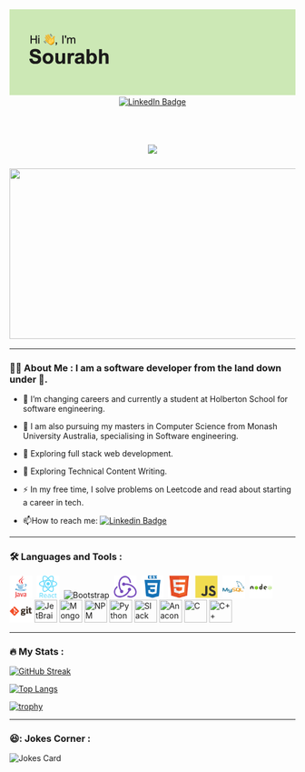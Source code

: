 <div id="header" align="center">
  <img src="header.png" />
  <div id="badges">
  <a href="https://www.linkedin.com/in/sourabhbeniwal1/">
    <img src="https://img.shields.io/badge/LinkedIn-blue?style=for-the-badge&logo=linkedin&logoColor=white" alt="LinkedIn Badge"/>
  </a>
</div>
<img src="https://komarev.com/ghpvc/?username=bsour&style=flat-square&color=blue" alt=""/>

<h1>
  <img src="https://media.giphy.com/media/hvRJCLFzcasrR4ia7z/giphy.gif" width="30px"/>
</h1>
</div>

<div align="center">
  <img src="https://media.giphy.com/media/ohONS2y8GTDoI/giphy.gif" width="600" height="300"/>
</div>

---

### :man_technologist: About Me : I am a software developer from the land down under :kangaroo:.
- :telescope: I’m changing careers and currently a student at Holberton School for software engineering.

- :telescope: I am also pursuing my masters in Computer Science from Monash University Australia, specialising in Software engineering.

- :seedling: Exploring full stack web development.

- :seedling: Exploring Technical Content Writing.

- :zap: In my free time, I solve problems on Leetcode and read about starting a career in tech.

- :mailbox:How to reach me: [![Linkedin Badge](https://img.shields.io/badge/-sourabh-blue?style=flat&logo=Linkedin&logoColor=white)](https://www.linkedin.com/in/sourabhbeniwal1/)

---

### :hammer_and_wrench: Languages and Tools :
<div>
  <img src="https://github.com/devicons/devicon/blob/master/icons/java/java-original-wordmark.svg" title="Java" alt="Java" width="40" height="40"/>&nbsp;
  <img src="https://github.com/devicons/devicon/blob/master/icons/react/react-original-wordmark.svg" title="React" alt="React" width="40" height="40"/>&nbsp;
  <img src="https://cdn.jsdelivr.net/gh/devicons/devicon/icons/bootstrap/bootstrap-original-wordmark.svg" title="Bootstrap" alt="Bootstrap" width="40" height="40"/>&nbsp;
  <img src="https://github.com/devicons/devicon/blob/master/icons/redux/redux-original.svg" title="Redux" alt="Redux " width="40" height="40"/>&nbsp;
  <img src="https://github.com/devicons/devicon/blob/master/icons/css3/css3-plain-wordmark.svg"  title="CSS3" alt="CSS" width="40" height="40"/>&nbsp;
  <img src="https://github.com/devicons/devicon/blob/master/icons/html5/html5-original.svg" title="HTML5" alt="HTML" width="40" height="40"/>&nbsp;
  <img src="https://github.com/devicons/devicon/blob/master/icons/javascript/javascript-original.svg" title="JavaScript" alt="JavaScript" width="40" height="40"/>&nbsp;
  <img src="https://github.com/devicons/devicon/blob/master/icons/mysql/mysql-original-wordmark.svg" title="MySQL"  alt="MySQL" width="40" height="40"/>&nbsp;
  <img src="https://github.com/devicons/devicon/blob/master/icons/nodejs/nodejs-original-wordmark.svg" title="NodeJS" alt="NodeJS" width="40" height="40"/>&nbsp;
  <img src="https://github.com/devicons/devicon/blob/master/icons/git/git-original-wordmark.svg" title="Git" **alt="Git" width="40" height="40"/>
  <img src="https://cdn.jsdelivr.net/gh/devicons/devicon/icons/jetbrains/jetbrains-original.svg" title="JetBrains" **alt="JetBrains" width="40" height="40"/>
  <img src="https://cdn.jsdelivr.net/gh/devicons/devicon/icons/mongodb/mongodb-original-wordmark.svg" title="MongoDB" **alt="MongoDB" width="40" height="40"/>
  <img src="https://cdn.jsdelivr.net/gh/devicons/devicon/icons/npm/npm-original-wordmark.svg" title="NPM" **alt="NPM i" width="40" height="40"/> 
  <img src="https://cdn.jsdelivr.net/gh/devicons/devicon/icons/python/python-original.svg" title="Python" **alt="Python" width="40" height="40"/>
  <img src="https://cdn.jsdelivr.net/gh/devicons/devicon/icons/slack/slack-original.svg" title="Slack" **alt="Slack" width="40" height="40"/>
  <img src="https://cdn.jsdelivr.net/gh/devicons/devicon/icons/anaconda/anaconda-original.svg" title="Anaconda" **alt="Anaconda" width="40" height="40"/>
 <img src="https://cdn.jsdelivr.net/gh/devicons/devicon/icons/c/c-original.svg" title="C" **alt="C" width="40" height="40"/>
 <img src="https://cdn.jsdelivr.net/gh/devicons/devicon/icons/cplusplus/cplusplus-original.svg"title="C++" **alt="C++" width="40" height="40"/>   
</div>

---

### :fire: My Stats : 

[![GitHub Streak](http://github-readme-streak-stats.herokuapp.com?user=bsour&theme=neon-dark)](https://git.io/streak-stats)

[![Top Langs](https://github-readme-stats.vercel.app/api/top-langs/?username=bsour&layout=compact&theme=vision-friendly-dark)](https://github.com/anuraghazra/github-readme-stats)

[![trophy](https://github-profile-trophy.vercel.app/?username=bsour&theme=onedark)](https://github.com/bsour/github-profile-trophy)

---
### 😆: Jokes Corner : 

![Jokes Card](https://readme-jokes.vercel.app/api)
